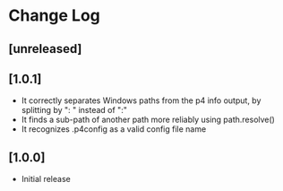 # Change Log


## [unreleased]


## [1.0.1]
- It correctly separates Windows paths from the p4 info output, by splitting by ": " instead of ":"
- It finds a sub-path of another path more reliably using path.resolve()
- It recognizes .p4config as a valid config file name

## [1.0.0]

- Initial release